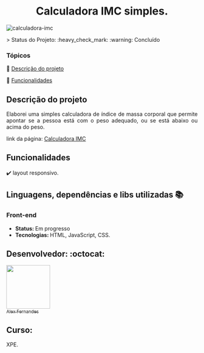 <div align="center">
    <h1>Calculadora IMC simples.</h1>

</div>

![calculadora-imc](https://user-images.githubusercontent.com/108309097/216644525-46271760-527d-427d-a2ab-0af00a45948c.png)


<div>




</div>
> Status do Projeto: :heavy_check_mark: :warning: Concluído

### Tópicos 

:small_blue_diamond: [Descrição do projeto](#descrição-do-projeto)

:small_blue_diamond: [Funcionalidades](#funcionalidades)


## Descrição do projeto 

<p align="justify">
 Elaborei uma simples calculadora de índice de massa corporal que permite apontar se a pessoa está com o peso adequado, ou se 
 está abaixo ou acima do peso.
 
 link da página: <a href="#" target="_blank">Calculadora IMC</a>

</p>

## Funcionalidades  

:heavy_check_mark: layout responsivo.  


## Linguagens, dependências e libs utilizadas :books:

<h3>Front-end</h3>
<ul>
    <li><b>Status: </b>Em progresso</li>
    <li><b>Tecnologias: </b>HTML, JavaScript, CSS.</li>
</ul>


## Desenvolvedor: :octocat:


[<img src="https://github.com/alexfn93.png" width=115><br><sub>Alex Fernandes</sub>](https://github.com/alexfn93)  <br> 


<h2>Curso:</h2> XPE.
